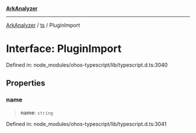 [**ArkAnalyzer**](../../../../README.md)

***

[ArkAnalyzer](../../../../globals.md) / [ts](../README.md) / PluginImport

# Interface: PluginImport

Defined in: node\_modules/ohos-typescript/lib/typescript.d.ts:3040

## Properties

### name

> **name**: `string`

Defined in: node\_modules/ohos-typescript/lib/typescript.d.ts:3041
